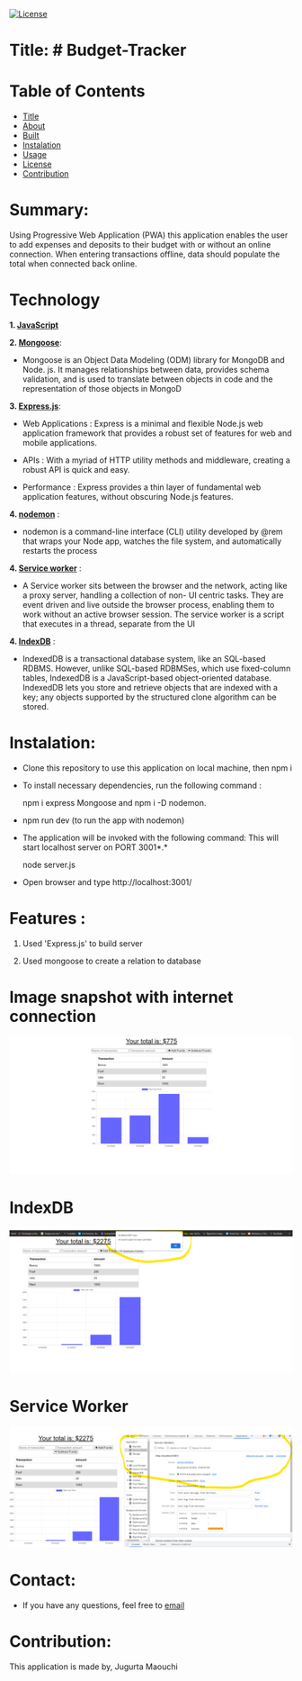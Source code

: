 [![License](https://img.shields.io/apm/l/npm)](https://choosealicense.com/licenses/mit/)

# Title: # Budget-Tracker


# Table of  Contents

* [Title](#title)
* [About](#about)
* [Built](#Technology)
* [Instalation](#header.instal)
* [Usage](header.usage)
* [License](#header.license)
* [Contribution](#header.contribution)



# Summary:
  Using Progressive Web Application (PWA) this application enables the user to add expenses and deposits to their budget with or without an online connection. When entering transactions offline, data should populate the total when connected back online.

# Technology

**1. [JavaScript](https;//javascript.com/)**



**2. [Mongoose](https://Mongoose.com/)**: 

* Mongoose is an Object Data Modeling (ODM) library for MongoDB and Node. js. It manages relationships between data, provides schema validation, and is used to translate between objects in code and the representation of those objects in MongoD


**3. [Express.js](https://expressjs.com/)**:

* Web Applications : Express is a minimal and flexible Node.js web application framework that provides a robust set of features for web and   mobile applications.

* APIs : With a myriad of HTTP utility methods and middleware, creating a robust API is quick and easy.

* Performance : Express provides a thin layer of fundamental web application features, without obscuring Node.js features.


**4. [nodemon](https;//nodemon.com/)** :

* nodemon is a command-line interface (CLI) utility developed by @rem that wraps your Node app, watches the file system, and automatically restarts the process


**4. [Service worker](https;//Service-worker.com/)** :

* A Service worker sits between the browser and the network, acting like a proxy server, handling a collection of non- UI centric tasks. They are event driven and live outside the browser process, enabling them to work without an active browser session. The service worker is a script that executes in a thread, separate from the UI




**4. [IndexDB](https;//nodemon.com/)** :

* IndexedDB is a transactional database system, like an SQL-based RDBMS. However, unlike SQL-based RDBMSes, which use fixed-column tables, IndexedDB is a JavaScript-based object-oriented database. IndexedDB lets you store and retrieve objects that are indexed with a key; any objects supported by the structured clone algorithm can be stored.



  
# Instalation:

* Clone this repository to use this application on local machine, then npm i 


* To install necessary dependencies, run the following command :

  npm i express Mongoose and  npm i -D nodemon.


* npm run dev (to run the app with nodemon)  
  

* The application will be invoked with the following command: This will start localhost server on PORT 3001*.*

    node server.js


* Open browser and type http://localhost:3001/




# Features :

1. Used 'Express.js' to build server

2. Used mongoose to create a relation to database 



# Image snapshot with internet connection
![](img/WithCNC.png)

# IndexDB
![](img/indexDB.png)


# Service Worker
![](img/service-worker.png)





# Contact:

* If you have any questions, feel free to [email](mailto:djigo.maouchi@yahoo.com)

# Contribution:
  This application is made by, Jugurta Maouchi
